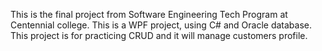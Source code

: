 This is the final project from Software Engineering Tech Program at Centennial college.
This is a WPF project, using C# and Oracle database.
This project is for practicing CRUD and it will manage customers profile. 
